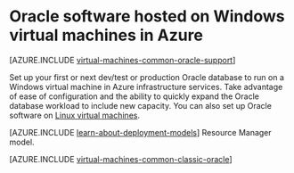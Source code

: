 <properties
	pageTitle="Oracle on Windows virtual machines | Microsoft Azure"
	description="Find the articles that describe how to set up Oracle software on Windows virtual machines"
	services="virtual-machines-windows"
	documentationCenter=""
	authors="rickstercdn"
	manager="timlt"
	editor=""
	tags="azure-service-management"/>

<tags
	ms.service="virtual-machines-windows"
	ms.workload="infrastructure-services"
	ms.tgt_pltfrm="vm-windows"
	ms.devlang="na"
	ms.topic="index-page"
	ms.date="05/17/2016"
	ms.author="rclaus"/>

# Oracle software hosted on Windows virtual machines in Azure

[AZURE.INCLUDE [virtual-machines-common-oracle-support](../../includes/virtual-machines-common-oracle-support.md)]

Set up your first or next dev/test or production Oracle database to run on a Windows virtual machine in Azure infrastructure services. Take advantage of ease of configuration and the ability to quickly expand the Oracle database workload to include new capacity. You can also set up Oracle software on [Linux virtual machines](virtual-machines-linux-classic-oracle.md).

[AZURE.INCLUDE [learn-about-deployment-models](../../includes/learn-about-deployment-models-classic-include.md)] Resource Manager model.

[AZURE.INCLUDE [virtual-machines-common-classic-oracle](../../includes/virtual-machines-common-classic-oracle.md)]

